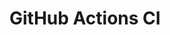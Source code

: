 # GitHub Actions CI




































































































































































































































































































































































































































































































































































































































































































































































































































































































































































































































































































































































































































































































































































































































































































































































































































































































































































































































































































































































































































































































































































































































































































































































































